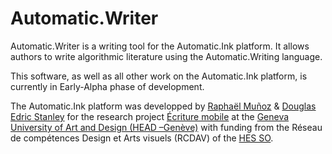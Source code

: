 # Automatic.Writer
Automatic.Writer is a writing tool for the Automatic.Ink platform. It allows authors to write algorithmic literature using the Automatic.Writing language.

This software, as well as all other work on the Automatic.Ink platform, is currently in Early-Alpha phase of development.

The Automatic.Ink platform was developped by [Raphaël Muñoz](http://www.github.com/aprodabo) & [Douglas Edric Stanley](http://github.com/abstractmachine) for the research project [Écriture mobile](http://www.hesge.ch/head/projet/ecriture-mobile) at the [Geneva University of Art and Design (HEAD –Genève)](http://www.hesge.ch/head/formations-recherche/recherche) with funding from the Réseau de compétences Design et Arts visuels (RCDAV) of the [HES SO](http://www.hes-so.ch).
